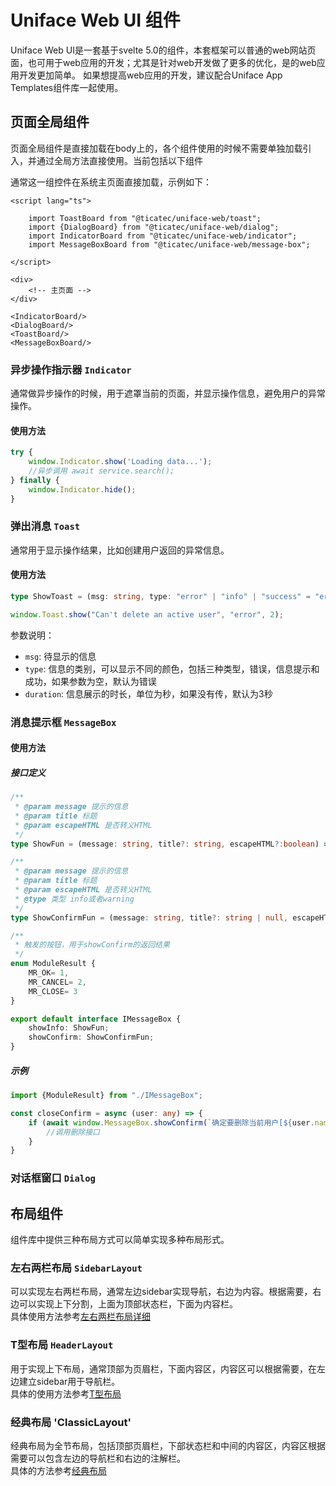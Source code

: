 # Uniface Web UI 组件

Uniface Web UI是一套基于svelte 5.0的组件，本套框架可以普通的web网站页面，也可用于web应用的开发；尤其是针对web开发做了更多的优化，是的web应用开发更加简单。
如果想提高web应用的开发，建议配合Uniface App Templates组件库一起使用。

## 页面全局组件

页面全局组件是直接加载在body上的，各个组件使用的时候不需要单独加载引入，并通过全局方法直接使用。当前包括以下组件

通常这一组控件在系统主页面直接加载，示例如下：

```sveltehtml
<script lang="ts">
    
    import ToastBoard from "@ticatec/uniface-web/toast";
    import {DialogBoard} from "@ticatec/uniface-web/dialog";
    import IndicatorBoard from "@ticatec/uniface-web/indicator";
    import MessageBoxBoard from "@ticatec/uniface-web/message-box";
    
</script>

<div>
    <!-- 主页面 -->
</div>

<IndicatorBoard/>
<DialogBoard/>
<ToastBoard/>
<MessageBoxBoard/>
```
### 异步操作指示器 `Indicator`

通常做异步操作的时候，用于遮罩当前的页面，并显示操作信息，避免用户的异常操作。

#### 使用方法

```ts
try {
    window.Indicator.show('Loading data...');
    //异步调用 await service.search();
} finally {
    window.Indicator.hide();
}
```

### 弹出消息 `Toast`

通常用于显示操作结果，比如创建用户返回的异常信息。

#### 使用方法

```ts
type ShowToast = (msg: string, type: "error" | "info" | "success" = "error", duration: number = 3) => void;

window.Toast.show("Can't delete an active user", "error", 2);
```
参数说明：
* `msg`: 待显示的信息
* `type`: 信息的类别，可以显示不同的颜色，包括三种类型，错误，信息提示和成功，如果参数为空，默认为错误
* `duration`: 信息展示的时长，单位为秒，如果没有传，默认为3秒

### 消息提示框 `MessageBox`

#### 使用方法

##### 接口定义

```ts
/**
 * @param message 提示的信息
 * @param title 标题
 * @param escapeHTML 是否转义HTML
 */
type ShowFun = (message: string, title?: string, escapeHTML?:boolean) => Promise<void>;

/**
 * @param message 提示的信息
 * @param title 标题
 * @param escapeHTML 是否转义HTML
 * @type 类型 info或者warning
 */
type ShowConfirmFun = (message: string, title?: string | null, escapeHTML?:boolean, type?: 'info' | 'warning') => Promise<any>;;

/**
 * 触发的按钮，用于showConfirm的返回结果
 */
enum ModuleResult {
    MR_OK= 1,
    MR_CANCEL= 2,
    MR_CLOSE= 3
}

export default interface IMessageBox {
    showInfo: ShowFun;
    showConfirm: ShowConfirmFun;
}
```
##### 示例

```ts
import {ModuleResult} from "./IMessageBox";

const closeConfirm = async (user: any) => {
    if (await window.MessageBox.showConfirm(`确定要删除当前用户[${user.name}]吗？`) == ModuleResult.MR_OK) {
        //调用删除接口
    }
}

```

### 对话框窗口 `Dialog`

## 布局组件

组件库中提供三种布局方式可以简单实现多种布局形式。

### 左右两栏布局 `SidebarLayout`

可以实现左右两栏布局，通常左边sidebar实现导航，右边为内容。根据需要，右边可以实现上下分割，上面为顶部状态栏，下面为内容栏。  
具体使用方法参考[左右两栏布局详细](./doc/SidebarLayout_CN.md)

### T型布局 `HeaderLayout`

用于实现上下布局，通常顶部为页眉栏，下面内容区，内容区可以根据需要，在左边建立sidebar用于导航栏。  
具体的使用方法参考[T型布局](./doc/HeaderLayout_CN.md)

### 经典布局 'ClassicLayout'

经典布局为全节布局，包括顶部页眉栏，下部状态栏和中间的内容区，内容区根据需要可以包含左边的导航栏和右边的注解栏。  
具体的方法参考[经典布局](./doc/ClassicLayout_CN.md)


